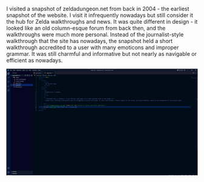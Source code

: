 I visited a snapshot of zeldadungeon.net from back in 2004 - the earliest snapshot of the website. I visit it infrequently nowadays but still consider it the hub for Zelda walkthroughs and news. It was quite different in design - it looked like an old column-esque forum from back then, and the walkthroughs were much more personal. Instead of the journalist-style walkthrough that the site has nowadays, the snapshot held a short walkthrough accredited to a user with many emoticons and improper grammar. It was still charmful and informative but not nearly as navigable or efficient as nowadays.


![assignment-5-screenshot](images/assignment-5-screenshot.JPG)

